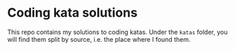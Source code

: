# Coding kata solutions
This repo contains my solutions to coding katas. Under the `katas` folder, you will find them split by source, i.e. the
place where I found them.
